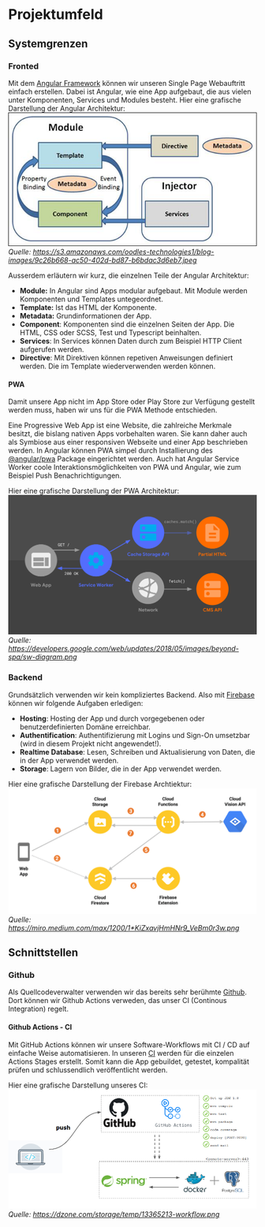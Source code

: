 # Projektumfeld

## Systemgrenzen

### Fronted

Mit dem [Angular Framework](https://angular.io/) können wir unseren Single Page Webauftritt einfach erstellen.
Dabei ist Angular, wie eine App aufgebaut, die aus vielen unter Komponenten, Services und Modules besteht.
Hier eine grafische Darstellung der Angular Architektur:  
![AngularArchitecture](angular-architecture.jpeg)  
*Quelle: <https://s3.amazonaws.com/oodles-technologies1/blog-images/9c26b668-ac50-402d-bd87-b6bdac3d6eb7.jpeg>*

Ausserdem erläutern wir kurz, die einzelnen Teile der Angular Architektur:

- **Module:** In Angular sind Apps modular aufgebaut. Mit Module werden Komponenten und Templates untegeordnet.
- **Template:** Ist das HTML der Komponente.
- **Metadata:** Grundinformationen der App.
- **Component**: Komponenten sind die einzelnen Seiten der App. Die HTML, CSS oder SCSS, Test und Typescript beinhalten.
- **Services**: In Services können Daten durch zum Beispiel HTTP Client aufgerufen werden.
- **Directive**: Mit Direktiven können repetiven Anweisungen definiert werden. Die im Template wiederverwenden werden können.

#### PWA

Damit unsere App nicht im App Store oder Play Store zur Verfügung gestellt werden muss, haben wir uns für die PWA Methode entschieden.

Eine Progressive Web App ist eine Website, die zahlreiche Merkmale besitzt, die bislang nativen Apps vorbehalten waren.
Sie kann daher auch als Symbiose aus einer responsiven Webseite und einer App beschrieben werden.
In Angular können PWA simpel durch Installierung des [@angular/pwa](https://github.com/angular/angular/blob/master/packages/service-worker/PACKAGE.md) Package eingerichtet werden.
Auch hat Angular Service Worker coole Interaktionsmöglichkeiten von PWA und Angular, wie zum Beispiel Push Benachrichtigungen.

Hier eine grafische Darstellung der PWA Architektur:  
![PWAArchitecture](pwa-architecture.png)
*Quelle: <https://developers.google.com/web/updates/2018/05/images/beyond-spa/sw-diagram.png>*

### Backend

Grundsätzlich verwenden wir kein kompliziertes Backend.
Also mit [Firebase](https://firebase.google.com/?gclid=CjwKCAiA_Kz-BRAJEiwAhJNY77YTjGqSSgsSSOLwD1eIsQD6xitIdvYir1lJJ05fd7XDPENJV_G2FBoCe5gQAvD_BwE) können wir folgende Aufgaben erledigen:

- **Hosting**: Hosting der App und durch vorgegebenen oder benutzerdefinierten Domäne erreichbar.
- **Authentification**: Authentifizierung mit Logins und Sign-On umsetzbar (wird in diesem Projekt nicht angewendet!).
- **Realtime Database**: Lesen, Schreiben und Aktualisierung von Daten, die in der App verwendet werden.
- **Storage**: Lagern von Bilder, die in der App verwendet werden.

Hier eine grafische Darstellung der Firebase Archtiektur:  
![FirebaseArchitecture](firebase-architecture.png)
*Quelle: <https://miro.medium.com/max/1200/1*KiZxavjHmHNr9_VeBm0r3w.png>*

## Schnittstellen

### Github

Als Quellcodeverwalter verwenden wir das bereits sehr berühmte [Github](https://github.com/).
Dort können wir Github Actions verweden, das unser CI (Continous Integration) regelt.

#### Github Actions - CI

Mit GitHub Actions können wir unsere Software-Workflows mit CI / CD auf einfache Weise automatisieren.
In unseren [CI](../../.github/workflows/master.yml) werden für die einzelen Actions Stages erstellt.
Somit kann die App gebuildet, getestet, kompalität prüfen und schlussendlich veröffentlicht werden.

Hier eine grafische Darstellung unseres CI:
![GithubCI](github-ci.png)
*Quelle: <https://dzone.com/storage/temp/13365213-workflow.png>*
